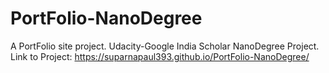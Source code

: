 # PortFolio-NanoDegree

A PortFolio site project.
Udacity-Google India Scholar NanoDegree Project.
Link to Project: https://suparnapaul393.github.io/PortFolio-NanoDegree/
